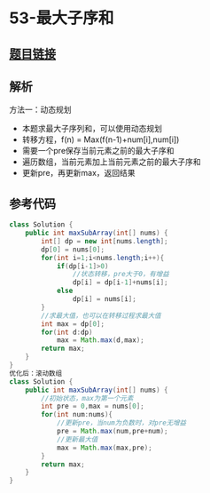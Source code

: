 # 53-最大子序和

## [题目链接](https://leetcode-cn.com/problems/maximum-subarray/)

## 解析
方法一：动态规划
- 本题求最大子序列和，可以使用动态规划
- 转移方程，f(n) = Max(f(n-1)+num[i],num[i])
- 需要一个pre保存当前元素之前的最大子序和
- 遍历数组，当前元素加上当前元素之前的最大子序和
- 更新pre，再更新max，返回结果

## 参考代码
```Java
class Solution {
    public int maxSubArray(int[] nums) {
        int[] dp = new int[nums.length];
        dp[0] = nums[0];
        for(int i=1;i<nums.length;i++){
            if(dp[i-1]>0)
                //状态转移，pre大于0，有增益
                dp[i] = dp[i-1]+nums[i];
            else
                dp[i] = nums[i];
        }
        //求最大值，也可以在转移过程求最大值
        int max = dp[0];
        for(int d:dp)
            max = Math.max(d,max);
        return max;
    }
}
优化后：滚动数组
class Solution {
    public int maxSubArray(int[] nums) {
        //初始状态，max为第一个元素
        int pre = 0,max = nums[0];
        for(int num:nums){
            //更新pre，当num为负数时，对pre无增益
            pre = Math.max(num,pre+num);
            //更新最大值
            max = Math.max(max,pre);
        }
        return max;
    }
}
```